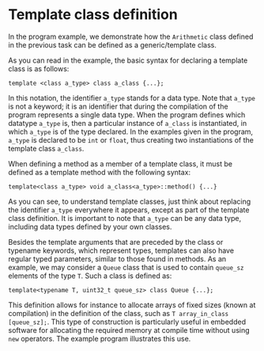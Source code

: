 # Template class definition

In the program example, we demonstrate how the `Arithmetic` class defined in 
the previous task can be defined as a generic/template class.

As you can read in the example, the basic syntax for declaring a template
class is as follows:
```
template <class a_type> class a_class {...};
```

In this notation, the identifier `a_type` stands for a data type. Note that 
`a_type` is not a keyword; it is an identifier that during the compilation 
of the program represents a single data type. When the program defines which 
datatype `a_type` is, then a particular instance of `a_class` is 
instantiated, in which `a_type` is of the type declared. In the examples 
given in the program, `a_type` is declared to be `int` or `float`, thus 
creating two instantiations of the template class `a_class`. 

When defining a method as a member of a template class, it must be defined 
as a template method with the following syntax:  

```
template<class a_type> void a_class<a_type>::method() {...}
```
As you can see, to understand template classes, just think about replacing 
the identifier `a_type` everywhere it appears, except as part of the template 
class definition. It is important to note that `a_type` can be any data type, 
including data types defined by your own classes.

Besides the template arguments that are preceded by the class or typename 
keywords, which represent types, templates can also have regular typed 
parameters, similar to those found in methods. As an example, we may 
consider a `Queue` class that is used to contain `queue_sz` 
elements of the type `T`. Such a class is defined as:    
```
template<typename T, uint32_t queue_sz> class Queue {...};
```
This definition allows for instance to allocate arrays of fixed sizes (known 
at compilation) in the definition of the class, such as `T array_in_class
[queue_sz];`.  This type of construction is particularly useful in embedded 
software for allocating the required memory at compile time without using `new` 
operators. The example program illustrates this use.